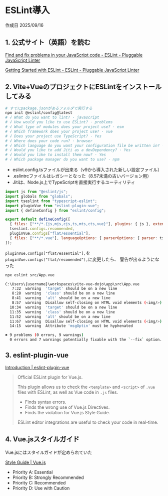 # ESLint導入

作成日 2025/09/16

## 1. 公式サイト（英語）を読む

[Find and fix problems in your JavaScript code - ESLint - Pluggable JavaScript Linter](https://eslint.org/)

[Getting Started with ESLint - ESLint - Pluggable JavaScript Linter](https://eslint.org/docs/latest/use/getting-started)

## 2. Vite+VueのプロジェクトにESLintをインストールしてみる

```bash
# すでにpackage.jsonがあるフォルダで実行する
npm init @eslint/config@latest
# √ What do you want to lint? · javascript
# √ How would you like to use ESLint? · problems
# √ What type of modules does your project use? · esm
# √ Which framework does your project use? · vue
# √ Does your project use TypeScript? · Yes
# √ Where does your code run? · browser
# √ Which language do you want your configuration file be written in? · ts
# √ Would you like to add Jiti as a devDependency? · Yes
# √ Would you like to install them now? · Yes
# √ Which package manager do you want to use? · npm
```

- eslint.config.tsファイルが出来る（v9から導入された新しい設定ファイル）
- .eslintrcファイルはレガシーとなった（8.57未満の古いバージョン用）
- Jitiは、Node.js上でTypeScriptを直接実行するユーティリティ

```javascript
import js from "@eslint/js";
import globals from "globals";
import tseslint from "typescript-eslint";
import pluginVue from "eslint-plugin-vue";
import { defineConfig } from "eslint/config";

export default defineConfig([
  { files: ["**/*.{js,mjs,cjs,ts,mts,cts,vue}"], plugins: { js }, extends: ["js/recommended"], languageOptions: { globals: globals.browser } },
  tseslint.configs.recommended,
  pluginVue.configs["flat/essential"],
  { files: ["**/*.vue"], languageOptions: { parserOptions: { parser: tseslint.parser } } },
]);
```

`pluginVue.configs["flat/essential"],`を`pluginVue.configs["flat/recomended"],`に変更したら、
警告が出るようになった

```bash
npx eslint src/App.vue

C:\Users\{username}\workspaces\vite-vue-dojo\app\src\App.vue
   7:32  warning  'target' should be on a new line                      vue/max-attributes-per-line
   8:28  warning  'class' should be on a new line                       vue/max-attributes-per-line
   8:41  warning  'alt' should be on a new line                         vue/max-attributes-per-line
   8:57  warning  Disallow self-closing on HTML void elements (<img/>)  vue/html-self-closing
  10:34  warning  'target' should be on a new line                      vue/max-attributes-per-line
  11:35  warning  'class' should be on a new line                       vue/max-attributes-per-line
  11:52  warning  'alt' should be on a new line                         vue/max-attributes-per-line
  11:67  warning  Disallow self-closing on HTML void elements (<img/>)  vue/html-self-closing
  14:15  warning  Attribute 'msgOptin' must be hyphenated               vue/attribute-hyphenation

✖ 9 problems (0 errors, 9 warnings)
  0 errors and 7 warnings potentially fixable with the `--fix` option.
```

## 3. eslint-plugin-vue

[Introduction | eslint-plugin-vue](https://eslint.vuejs.org/)

> Official ESLint plugin for Vue.js.
>
> This plugin allows us to check the `<template>` and `<script>` of `.vue` files with ESLint, as well as Vue code in `.js` files.
>
>- Finds syntax errors.
>- Finds the wrong use of Vue.js Directives.
>- Finds the violation for Vue.js Style Guide.
>
> ESLint editor integrations are useful to check your code in real-time.

## 4. Vue.jsスタイルガイド

Vue.jsにはスタイルガイドが定められていた

[Style Guide | Vue.js](https://vuejs.org/style-guide/)

- Priority A: Essential
- Priority B: Strongly Recommended
- Priority C: Recommended
- Priority D: Use with Caution

